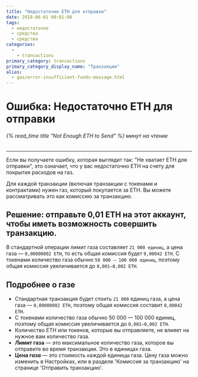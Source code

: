 ```yaml
---
title: "Недостаточно ETH для отправки"
date: 2018-06-01 00:01:00
tags:
  - недостаточно
  - средства
  - средства
categories:
  - 
    - transactions
primary_category: transactions
primary_category_display_name: "Транзакции"
alias:
  - gas/error-insufficient-funds-message.html
---
```


# **Ошибка: Недостаточно ETH для отправки**

###### {% read_time title "Not Enough ETH to Send" %} минут на чтение

* * *

Если вы получаете ошибку, которая выглядит так: "Не хватает ETH для отправки", это означает, что у вас недостаточно ETH на счету для покрытия расходов на газ.

Для каждой транзакции (включая транзакции с токенами и контрактами) нужен газ, который покупается за ETH. Вы можете рассматривать это как комиссию за транзакцию.

## **Решение: отправьте 0,01 ETH на этот аккаунт, чтобы иметь возможность совершить транзакцию.**

В стандартной операции лимит газа составляет `21 000 единиц`, а цена газа — `0,00000002 ETH`, то есть общая комиссия будет `0,00042 ETH`. С токенами количество газа обычно `50 000 — 100 000 единиц`, поэтому общая комиссия увеличивается до `0,001–0,002 ETH`.

## **Подробнее о газе**

-   Стандартная транзакция будет стоить `21 000` единиц газа, а цена газа — `0,00000002 ETH`, поэтому общая комиссия составит `0,00042 ETH`.
-   С токенами количество газа обычно 50 000 — 100 000 единиц, поэтому общая комиссия увеличивается до `0,001–0,002 ETH`.
-   Количество ETH или токенов, которые вы отправляете, не влияет на нужное вам количество газа.
-   **_Лимит_ газа** — это максимальное количество газа, которое вы отправите во время транзакции. Это в единицах газа.
-   **Цена _газа_** — это стоимость каждой единицы газа. Цену газа можно изменить в Настройках, или в разделе 'Комиссия за транзакцию' на странице 'Отправить транзакцию'. 
